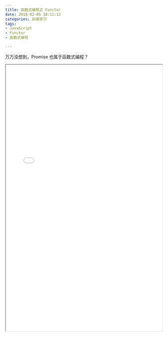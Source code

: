 ```yaml
---
title: 函数式编程之 Functor
date: 2018-02-05 18:11:12
categories: 前端学习
tags:
- JavaScript
- Functor
- 函数式编程

---
```


万万没想到，Promise 也属于函数式编程？

<!-- more -->

<iframe width="100%" height="855px" src="/pdf/函数式编程之 Functor.pdf"></iframe>
